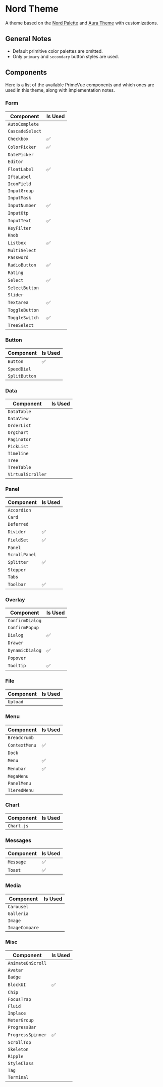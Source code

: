 # Nord Theme

A theme based on the [Nord Palette] and [Aura Theme] with customizations.

[Nord Palette]: https://nordtheme.com/docs/colors-and-palettes
[Aura Theme]: https://github.com/primefaces/primevue/tree/master/packages/themes/src/presets/aura

## General Notes

- Default primitive color palettes are omitted.
- Only `primary` and `secondary` button styles are used.

## Components

Here is a list of the available PrimeVue components and which ones are used in this theme, along with implementation notes.

### Form

| Component       | Is Used |
| --------------- | ------- |
| `AutoComplete`  |         |
| `CascadeSelect` |         |
| `Checkbox`      | ✅      |
| `ColorPicker`   | ✅      |
| `DatePicker`    |         |
| `Editor`        |         |
| `FloatLabel`    | ✅      |
| `IftaLabel`     |         |
| `IconField`     |         |
| `InputGroup`    |         |
| `InputMask`     |         |
| `InputNumber`   | ✅      |
| `InputOtp`      |         |
| `InputText`     | ✅      |
| `KeyFilter`     |         |
| `Knob`          |         |
| `Listbox`       | ✅      |
| `MultiSelect`   |         |
| `Password`      |         |
| `RadioButton`   | ✅      |
| `Rating`        |         |
| `Select`        | ✅      |
| `SelectButton`  |         |
| `Slider`        |         |
| `Textarea`      | ✅      |
| `ToggleButton`  |         |
| `ToggleSwitch`  | ✅      |
| `TreeSelect`    |         |

### Button

| Component     | Is Used |
| ------------- | ------- |
| `Button`      | ✅      |
| `SpeedDial`   |         |
| `SplitButton` |         |

### Data

| Component         | Is Used |
| ----------------- | ------- |
| `DataTable`       |         |
| `DataView`        |         |
| `OrderList`       |         |
| `OrgChart`        |         |
| `Paginator`       |         |
| `PickList`        |         |
| `Timeline`        |         |
| `Tree`            |         |
| `TreeTable`       |         |
| `VirtualScroller` |         |

### Panel

| Component     | Is Used |
| ------------- | ------- |
| `Accordion`   |         |
| `Card`        |         |
| `Deferred`    |         |
| `Divider`     | ✅      |
| `FieldSet`    | ✅      |
| `Panel`       |         |
| `ScrollPanel` |         |
| `Splitter`    | ✅      |
| `Stepper`     |         |
| `Tabs`        |         |
| `Toolbar`     | ✅      |

### Overlay

| Component       | Is Used |
| --------------- | ------- |
| `ConfirmDialog` |         |
| `ConfirmPopup`  |         |
| `Dialog`        | ✅      |
| `Drawer`        |         |
| `DynamicDialog` | ✅      |
| `Popover`       |         |
| `Tooltip`       | ✅      |

### File

| Component | Is Used |
| --------- | ------- |
| `Upload`  |         |

### Menu

| Component     | Is Used |
| ------------- | ------- |
| `Breadcrumb`  |         |
| `ContextMenu` | ✅      |
| `Dock`        |         |
| `Menu`        | ✅      |
| `Menubar`     | ✅      |
| `MegaMenu`    |         |
| `PanelMenu`   |         |
| `TieredMenu`  |         |

### Chart

| Component  | Is Used |
| ---------- | ------- |
| `Chart.js` |         |

### Messages

| Component | Is Used |
| --------- | ------- |
| `Message` | ✅      |
| `Toast`   | ✅      |

### Media

| Component      | Is Used |
| -------------- | ------- |
| `Carousel`     |         |
| `Galleria`     |         |
| `Image`        |         |
| `ImageCompare` |         |

### Misc

| Component         | Is Used |
| ----------------- | ------- |
| `AnimateOnScroll` |         |
| `Avatar`          |         |
| `Badge`           |         |
| `BlockUI`         | ✅      |
| `Chip`            |         |
| `FocusTrap`       |         |
| `Fluid`           |         |
| `Inplace`         |         |
| `MeterGroup`      |         |
| `ProgressBar`     |         |
| `ProgressSpinner` | ✅      |
| `ScrollTop`       |         |
| `Skeleton`        |         |
| `Ripple`          |         |
| `StyleClass`      |         |
| `Tag`             |         |
| `Terminal`        |         |
